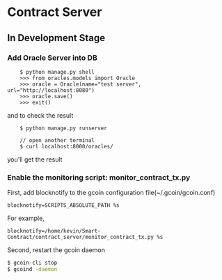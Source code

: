 # Contract Server
## In Development Stage
### Add Oracle Server into DB

		$ python manage.py shell
		>>> from oracles.models import Oracle
		>>> oracle = Oracle(name="test server", url="http://localhost:8080")
		>>> oracle.save()
		>>> exit()

and to check the result

		$ python manage.py runserver
		
		// open another terminal
		$ curl localhost:8000/oracles/
		
you'll get the result

### Enable the monitoring script: monitor_contract_tx.py

First, add blocknotify to the gcoin configuration file(~/.gcoin/gcoin.conf)
```config
blocknotify=SCRIPTS_ABSOLUTE_PATH %s
```
For example,
```config
blocknotify=/home/kevin/Smart-Contract/contract_server/monitor_contract_tx.py %s
```

Second, restart the gcoin daemon
```bash
$ gcoin-cli stop
$ gcoind -daemon
```
